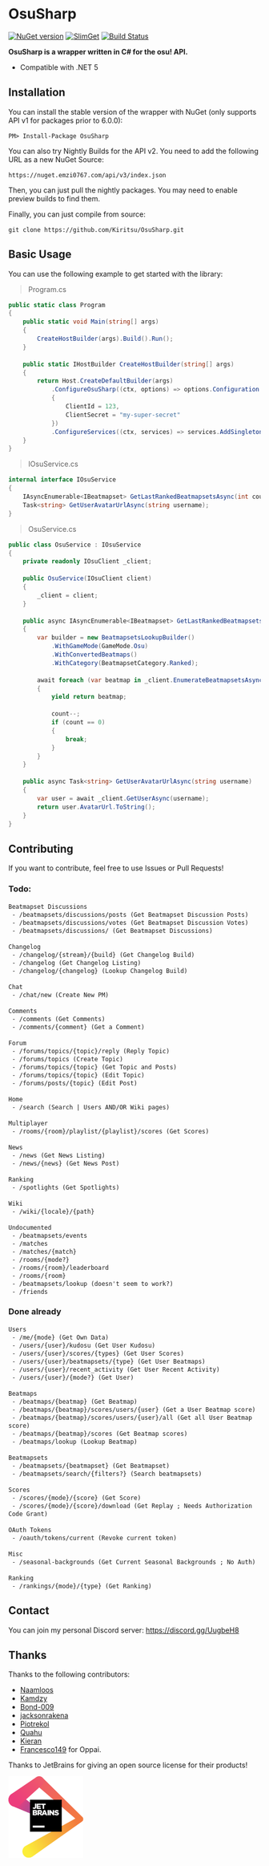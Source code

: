 # OsuSharp

[![NuGet version](https://badge.fury.io/nu/OsuSharp.svg)](https://badge.fury.io/nu/OsuSharp)
[![SlimGet](https://img.shields.io/badge/dynamic/json.svg?color=blue&label=slimget&query=%24.items%5B-1%3A%5D.upper&url=https%3A%2F%2Fnuget.emzi0767.com%2Fapi%2Fv3%2Fregistration%2FSemVer2%2Fosusharp%2Findex.json)](https://nuget.emzi0767.com/gallery/search?q=OsuSharp&pre=true)
[![Build Status](https://dev.azure.com/allanmercou/OsuSharp/_apis/build/status/Kiritsu.OsuSharp?branchName=feature%2Fapi-v2)](https://dev.azure.com/allanmercou/OsuSharp/_build/latest?definitionId=11&branchName=feature%2Fapi-v2)

**OsuSharp is a wrapper written in C# for the osu! API.**

- Compatible with .NET 5

## Installation

You can install the stable version of the wrapper with NuGet (only supports API v1 for packages prior to 6.0.0):

```
PM> Install-Package OsuSharp
```

You can also try Nightly Builds for the API v2. You need to add the following URL as a new NuGet Source:

```
​https://nuget.emzi0767.com/api/v3/index.json
```

Then, you can just pull the nightly packages. You may need to enable preview builds to find them.

Finally, you can just compile from source:

```git
git clone https://github.com/Kiritsu/OsuSharp.git
```

## Basic Usage

You can use the following example to get started with the library:

> Program.cs

```cs
public static class Program
{
    public static void Main(string[] args)
    {
        CreateHostBuilder(args).Build().Run();
    }

    public static IHostBuilder CreateHostBuilder(string[] args)
    {
        return Host.CreateDefaultBuilder(args)
            .ConfigureOsuSharp((ctx, options) => options.Configuration = new OsuClientConfiguration
            {
                ClientId = 123,
                ClientSecret = "my-super-secret"
            })
            .ConfigureServices((ctx, services) => services.AddSingleton<IOsuService, OsuService>());
    }
}
```

> IOsuService.cs

```cs
internal interface IOsuService
{
    IAsyncEnumerable<IBeatmapset> GetLastRankedBeatmapsetsAsync(int count);
    Task<string> GetUserAvatarUrlAsync(string username);
}
```

> OsuService.cs

```cs
public class OsuService : IOsuService
{
    private readonly IOsuClient _client;

    public OsuService(IOsuClient client)
    {
        _client = client;
    }

    public async IAsyncEnumerable<IBeatmapset> GetLastRankedBeatmapsetsAsync(int count)
    {
        var builder = new BeatmapsetsLookupBuilder()
            .WithGameMode(GameMode.Osu)
            .WithConvertedBeatmaps()
            .WithCategory(BeatmapsetCategory.Ranked);

        await foreach (var beatmap in _client.EnumerateBeatmapsetsAsync(builder, BeatmapSorting.Ranked_Desc))
        {
            yield return beatmap;

            count--;
            if (count == 0)
            {
                break;
            }
        }
    }

    public async Task<string> GetUserAvatarUrlAsync(string username)
    {
        var user = await _client.GetUserAsync(username);
        return user.AvatarUrl.ToString();
    }
}
```

## Contributing

If you want to contribute, feel free to use Issues or Pull Requests!

### Todo: 
```
Beatmapset Discussions
 - /beatmapsets/discussions/posts (Get Beatmapset Discussion Posts)
 - /beatmapsets/discussions/votes (Get Beatmapset Discussion Votes)
 - /beatmapsets/discussions/ (Get Beatmapset Discussions)

Changelog
 - /changelog/{stream}/{build} (Get Changelog Build)
 - /changelog (Get Changelog Listing)
 - /changelog/{changelog} (Lookup Changelog Build)

Chat
 - /chat/new (Create New PM)

Comments
 - /comments (Get Comments)
 - /comments/{comment} (Get a Comment)

Forum
 - /forums/topics/{topic}/reply (Reply Topic)
 - /forums/topics (Create Topic)
 - /forums/topics/{topic} (Get Topic and Posts)
 - /forums/topics/{topic} (Edit Topic)
 - /forums/posts/{topic} (Edit Post)

Home
 - /search (Search | Users AND/OR Wiki pages) 

Multiplayer
 - /rooms/{room}/playlist/{playlist}/scores (Get Scores)

News
 - /news (Get News Listing)
 - /news/{news} (Get News Post)

Ranking
 - /spotlights (Get Spotlights)

Wiki
 - /wiki/{locale}/{path}

Undocumented
 - /beatmapsets/events
 - /matches
 - /matches/{match}
 - /rooms/{mode?}
 - /rooms/{room}/leaderboard
 - /rooms/{room}
 - /beatmapsets/lookup (doesn't seem to work?)
 - /friends
```

### Done already
```
Users
 - /me/{mode} (Get Own Data)
 - /users/{user}/kudosu (Get User Kudosu)
 - /users/{user}/scores/{types} (Get User Scores)
 - /users/{user}/beatmapsets/{type} (Get User Beatmaps)
 - /users/{user}/recent_activity (Get User Recent Activity)
 - /users/{user}/{mode?} (Get User)

Beatmaps
 - /beatmaps/{beatmap} (Get Beatmap)
 - /beatmaps/{beatmap}/scores/users/{user} (Get a User Beatmap score)
 - /beatmaps/{beatmap}/scores/users/{user}/all (Get all User Beatmap score)
 - /beatmaps/{beatmap}/scores (Get Beatmap scores)
 - /beatmaps/lookup (Lookup Beatmap)

Beatmapsets
 - /beatmapsets/{beatmapset} (Get Beatmapset)
 - /beatmapsets/search/{filters?} (Search beatmapsets)

Scores
 - /scores/{mode}/{score} (Get Score)
 - /scores/{mode}/{score}/download (Get Replay ; Needs Authorization Code Grant)

OAuth Tokens
 - /oauth/tokens/current (Revoke current token)

Misc
 - /seasonal-backgrounds (Get Current Seasonal Backgrounds ; No Auth)

Ranking
 - /rankings/{mode}/{type} (Get Ranking)
```

## Contact

You can join my personal Discord server: https://discord.gg/UugbeH8

## Thanks

Thanks to the following contributors: 
- [Naamloos](https://github.com/Naamloos)
- [Kamdzy](https://github.com/Kamdzy)
- [Bond-009](https://github.com/Bond-009)
- [jacksonrakena](https://github.com/jacksonrakena)
- [Piotrekol](https://github.com/Piotrekol)
- [Quahu](https://github.com/Quahu)
- [Kieran](https://github.com/k-boyle)
- [Francesco149](https://github.com/Francesco149) for Oppai.

Thanks to JetBrains for giving an open source license for their products!

<a href="https://www.jetbrains.com/?from=jensyl"><img src="imgs/jetbrains.svg" alt="JetBrains IDEs" width="150px"></img></a>
